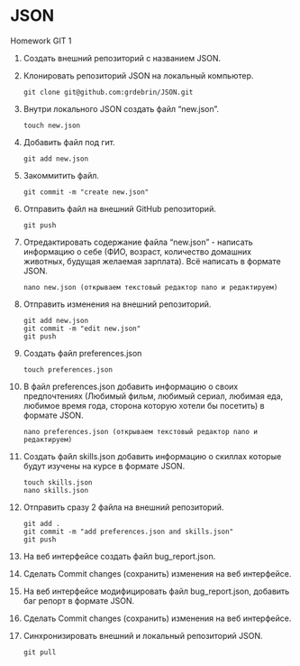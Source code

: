 # JSON
Homework GIT 1

 1. Создать внешний репозиторий c названием JSON.
 2. Клонировать репозиторий JSON на локальный компьютер. 
      
        git clone git@github.com:grdebrin/JSON.git
 3. Внутри локального JSON создать файл “new.json”. 
 
        touch new.json
 4. Добавить файл под гит. 
 
        git add new.json
 5. Закоммитить файл. 
 
        git commit -m "create new.json"
 6. Отправить файл на внешний GitHub репозиторий.  
 
        git push
 7. Отредактировать содержание файла “new.json” - написать информацию о себе (ФИО, возраст, количество домашних животных, будущая желаемая зарплата). Всё написать в формате JSON. 
 
        nano new.json (открываем текстовый редактор nano и редактируем)
 8. Отправить изменения на внешний репозиторий. 
 
        git add new.json
        git commit -m "edit new.json"
        git push
 9. Создать файл preferences.json 
 
        touch preferences.json 
 10. В файл preferences.json добавить информацию о своих предпочтениях (Любимый фильм, любимый сериал, любимая еда, любимое время года, сторона которую хотели бы посетить) в формате JSON. 
 
         nano preferences.json (открываем текстовый редактор nano и редактируем)
 
 11. Создать файл skills.json добавить информацию о скиллах которые будут изучены на курсе в формате JSON.
 
         touch skills.json
         nano skills.json 
 12. Отправить сразу 2 файла на внешний репозиторий.
   
         git add .
         git commit -m "add preferences.json and skills.json"
         git push
 13. На веб интерфейсе создать файл bug_report.json.
 14. Сделать Commit changes (сохранить) изменения на веб интерфейсе.
 15. На веб интерфейсе модифицировать файл bug_report.json, добавить баг репорт в формате JSON.
 16. Сделать Commit changes (сохранить) изменения на веб интерфейсе.
 17. Синхронизировать внешний и локальный репозиторий JSON.
 
         git pull
